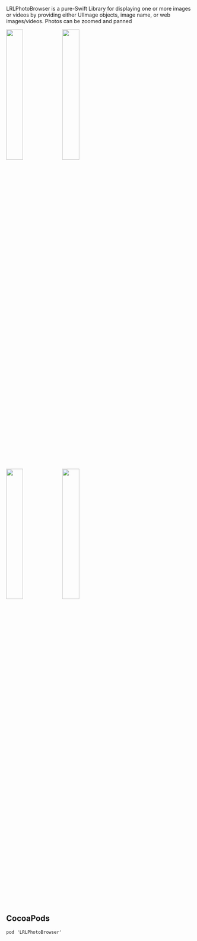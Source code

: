 
LRLPhotoBrowser is a pure-Swift Library for displaying one or more images or videos by providing either UIImage objects, image name, or web images/videos. Photos can be zoomed and panned

<img src='https://github.com/codeWorm2015/LRLPhotoBrowser/blob/master/Screenshots/pan.gif' width='30%' height='30%' /><img src='https://github.com/codeWorm2015/LRLPhotoBrowser/blob/master/Screenshots/slider.gif' width='30%' height='30%' />

<img src='https://github.com/codeWorm2015/LRLPhotoBrowser/blob/master/Screenshots/video.gif' width='30%' height='30%' /><img src='https://github.com/codeWorm2015/LRLPhotoBrowser/blob/master/Screenshots/LRLPhotoBrowser.gif' width='30%' height='30%' />

## CocoaPods

`
    pod 'LRLPhotoBrowser'
`



